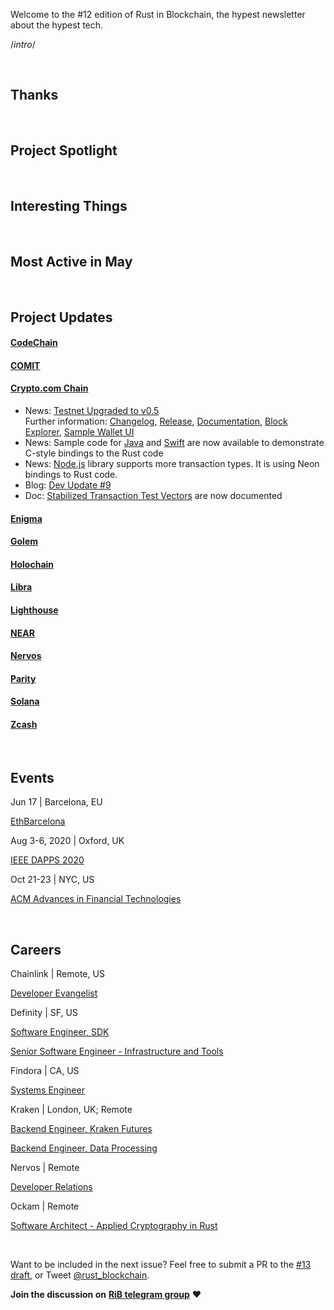 
Welcome to the #12 edition of Rust in Blockchain, the hypest newsletter about the hypest tech. <!--[Previous: #11](). -->

/*intro*/

&nbsp;

## Thanks

&nbsp;

## Project Spotlight

&nbsp;

## Interesting Things

&nbsp;

## Most Active in May

&nbsp;

## Project Updates

#### [**CodeChain**](https://github.com/codeChain-io/)


#### [**COMIT**](https://comit.network/)


#### [**Crypto.com Chain**](https://crypto.com/en/chain.html)

- News: [Testnet Upgraded to v0.5](https://blog.crypto.com/crypto-com-chain-dev-update-9/#new-binary-release-and-testnet-upgrade)  
    Further information: [Changelog](https://github.com/crypto-com/chain/blob/release/v0.5/CHANGELOG.md#v053), [Release](https://github.com/crypto-com/chain/releases), [Documentation](https://crypto-com.github.io/getting-started/thaler-testnet.html), [Block Explorer](https://chain.crypto.com/explorer), [Sample Wallet UI](https://github.com/crypto-com/sample-chain-wallet)
- News: Sample code for [Java](https://github.com/crypto-com/sample-chain-java-example) and [Swift](https://github.com/crypto-com/sample-chain-java-example) are now available to demonstrate C-style bindings to the Rust code
- News: [Node.js](https://github.com/crypto-com/cro-nodelib) library supports more transaction types. It is using Neon bindings to Rust code.
- Blog: [Dev Update #9](https://blog.crypto.com/crypto-com-chain-dev-update-9)
- Doc: [Stabilized Transaction Test Vectors](https://crypto-com.github.io/getting-started/serialization.html#test-vectors) are now documented


#### [**Enigma**](https://enigma.co)


#### [**Golem**](https://golem.network/)


#### [**Holochain**](https://github.com/holochain/)


#### [Libra](https://libra.org)


#### [Lighthouse](https://lighthouse.sigmaprime.io/)


#### [**NEAR**](https://github.com/nearprotocol/nearcore)


#### [**Nervos**](https://github.com/nervosnetwork)


#### [**Parity** ](https://github.com/paritytech)


#### [**Solana**](https://github.com/solana-labs/solana)


#### [**Zcash**](https://z.cash/)


&nbsp;

## Events


Jun 17 | Barcelona, EU

[EthBarcelona](http://ethbarcelona.io/)

Aug 3-6, 2020 | Oxford, UK

[IEEE DAPPS 2020](https://ieeedapps.net/)

Oct 21-23 | NYC, US

[ACM Advances in Financial Technologies](https://aft.acm.org/)


&nbsp;

## Careers

Chainlink | Remote, US

[Developer Evangelist](https://careers.chain.link/o/developer-evangelist-global)

Definity | SF, US

[Software Engineer, SDK](https://boards.greenhouse.io/dfinity/jobs/4286745002)

[Senior Software Engineer - Infrastructure and Tools](https://boards.greenhouse.io/dfinity/jobs/4473085002)

Findora | CA, US

[Systems Engineer](https://jobs.lever.co/findora/88501a0d-a86d-4cd2-b0b7-8625a107b02b)

Kraken | London, UK; Remote

[Backend Engineer, Kraken Futures](https://jobs.lever.co/kraken/fe1e07f4-6d7c-4f65-9a8f-27cf3b3fd2b1)

[Backend Engineer, Data Processing](https://jobs.lever.co/kraken/246f7fd2-000a-4f61-8f53-b1cc783d51cb)

Nervos | Remote

[Developer Relations](https://angel.co/company/nervos-1/jobs/710826-developer-relations)

Ockam | Remote

[Software Architect - Applied Cryptography in Rust](https://www.ockam.io/team/Software-Architect-Applied-Cryptography-in-Rust/61e07e82-0589-51de-b250-42dbceb31c3c)

&nbsp;

Want to be included in the next issue? Feel free to submit a PR to the [#13 draft](https://github.com/rust-in-blockchain/Rust-in-Blockchain/tree/master/draft), or Tweet [@rust_blockchain](https://twitter.com/rust_blockchain).

**Join the discussion on** [**RiB telegram group**](https://t.me/rustinblockchain) **❤️**
